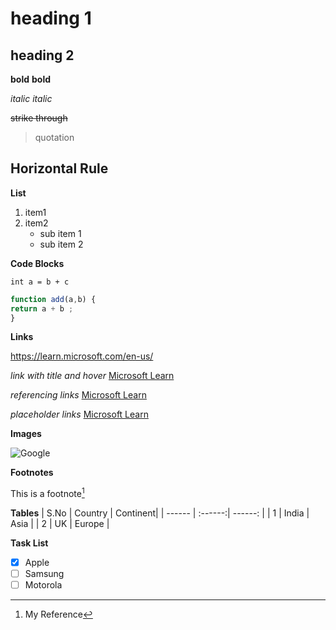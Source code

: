 # heading 1

## heading 2

**bold** 
__bold__

*italic* 
_italic_

~~strike through~~

> quotation
> 
**Horizontal Rule**
---

**List**

1. item1
2. item2
   * sub item 1
   * sub item 2

**Code Blocks**

`int a = b + c`

```js
function add(a,b) {
return a + b ;
}
```
**Links**

https://learn.microsoft.com/en-us/

*link with title and hover*
[Microsoft Learn](https://learn.microsoft.com/en-us/ "Microsoft Learn")

*referencing links*
[Microsoft Learn]

[Microsoft Learn]: https://learn.microsoft.com/en-us/

*placeholder links*
[Microsoft Learn][1]

[1]: https://learn.microsoft.com/en-us/

**Images**

![Google](https://i.pinimg.com/originals/82/db/5d/82db5d2177c6c369d17869deccca38f7.jpg)

**Footnotes**

This is a footnote[^1] 
[^1]: My Reference


**Tables**
| S.No    | Country | Continent|
| ------  | :------:| ------:  |
| 1       | India   | Asia     |
| 2       | UK      | Europe   |


**Task List**
- [x] Apple
- [ ] Samsung
- [ ] Motorola
